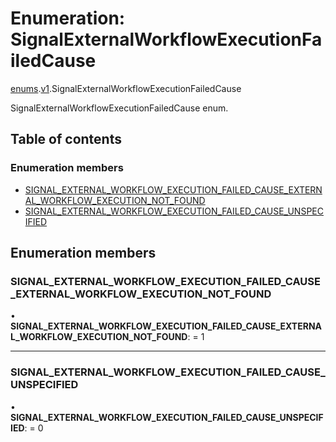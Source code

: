 # Enumeration: SignalExternalWorkflowExecutionFailedCause

[enums](../modules/proto.temporal.api.enums.md).[v1](../modules/proto.temporal.api.enums.v1.md).SignalExternalWorkflowExecutionFailedCause

SignalExternalWorkflowExecutionFailedCause enum.

## Table of contents

### Enumeration members

- [SIGNAL\_EXTERNAL\_WORKFLOW\_EXECUTION\_FAILED\_CAUSE\_EXTERNAL\_WORKFLOW\_EXECUTION\_NOT\_FOUND](proto.temporal.api.enums.v1.signalexternalworkflowexecutionfailedcause.md#signal_external_workflow_execution_failed_cause_external_workflow_execution_not_found)
- [SIGNAL\_EXTERNAL\_WORKFLOW\_EXECUTION\_FAILED\_CAUSE\_UNSPECIFIED](proto.temporal.api.enums.v1.signalexternalworkflowexecutionfailedcause.md#signal_external_workflow_execution_failed_cause_unspecified)

## Enumeration members

### SIGNAL\_EXTERNAL\_WORKFLOW\_EXECUTION\_FAILED\_CAUSE\_EXTERNAL\_WORKFLOW\_EXECUTION\_NOT\_FOUND

• **SIGNAL\_EXTERNAL\_WORKFLOW\_EXECUTION\_FAILED\_CAUSE\_EXTERNAL\_WORKFLOW\_EXECUTION\_NOT\_FOUND**: = 1

___

### SIGNAL\_EXTERNAL\_WORKFLOW\_EXECUTION\_FAILED\_CAUSE\_UNSPECIFIED

• **SIGNAL\_EXTERNAL\_WORKFLOW\_EXECUTION\_FAILED\_CAUSE\_UNSPECIFIED**: = 0
